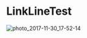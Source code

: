 # LinkLineTest
![photo_2017-11-30_17-52-14](https://user-images.githubusercontent.com/29062944/33439900-3f37ccec-d5f7-11e7-9cc6-2d687c706695.jpg)
